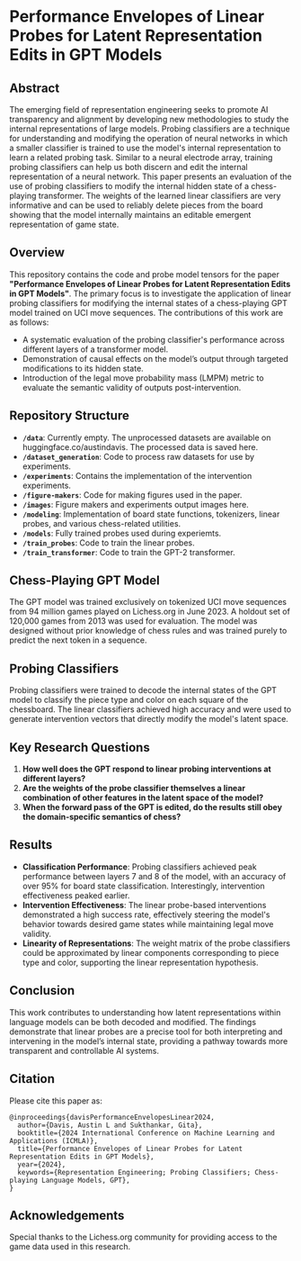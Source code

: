 # Performance Envelopes of Linear Probes for Latent Representation Edits in GPT Models

## Abstract

The emerging field of representation engineering seeks to promote AI transparency and alignment by developing new methodologies to study the internal representations of large models.  Probing classifiers are a technique for understanding and modifying the operation of neural networks in which a smaller classifier is trained to use the model's internal representation to learn a related probing task.  Similar to a neural electrode array, training probing classifiers can help us both discern and edit the internal representation of a neural network.  This paper presents an evaluation of the use of probing classifiers to modify the internal hidden state of a chess-playing transformer.  The weights of the learned linear classifiers are very informative and can be used to reliably delete pieces from the board showing that the model internally maintains an editable emergent representation of game state.

## Overview

This repository contains the code and probe model tensors for the paper **"Performance Envelopes of Linear Probes for Latent Representation Edits in GPT Models"**. The primary focus is to investigate the application of linear probing classifiers for modifying the internal states of a chess-playing GPT model trained on UCI move sequences. The contributions of this work are as follows:

- A systematic evaluation of the probing classifier's performance across different layers of a transformer model.
- Demonstration of causal effects on the model’s output through targeted modifications to its hidden state.
- Introduction of the legal move probability mass (LMPM) metric to evaluate the semantic validity of outputs post-intervention.

## Repository Structure

- **`/data`**: Currently empty. The unprocessed datasets are available on huggingface.co/austindavis. The processed data is saved here.
- **`/dataset_generation`**: Code to process raw datasets for use by experiments.
- **`/experiments`**: Contains the implementation of the intervention experiments.
- **`/figure-makers`**: Code for making figures used in the paper.
- **`/images`**: Figure makers and experiments output images here.
- **`/modeling`**: Implementation of board state functions, tokenizers, linear probes, and various chess-related utilities.
- **`/models`**: Fully trained probes used during experiemts.
- **`/train_probes`**: Code to train the linear probes.
- **`/train_transformer`**: Code to train the GPT-2 transformer.


## Chess-Playing GPT Model

The GPT model was trained exclusively on tokenized UCI move sequences from 94 million games played on Lichess.org in June 2023. A holdout set of 120,000 games from 2013 was used for evaluation. The model was designed without prior knowledge of chess rules and was trained purely to predict the next token in a sequence.

## Probing Classifiers

Probing classifiers were trained to decode the internal states of the GPT model to classify the piece type and color on each square of the chessboard. The linear classifiers achieved high accuracy and were used to generate intervention vectors that directly modify the model's latent space.

## Key Research Questions

1. **How well does the GPT respond to linear probing interventions at different layers?**
2. **Are the weights of the probe classifier themselves a linear combination of other features in the latent space of the model?**
3. **When the forward pass of the GPT is edited, do the results still obey the domain-specific semantics of chess?**

## Results

- **Classification Performance**: Probing classifiers achieved peak performance between layers 7 and 8 of the model, with an accuracy of over 95% for board state classification. Interestingly, intervention effectiveness peaked earlier.
- **Intervention Effectiveness**: The linear probe-based interventions demonstrated a high success rate, effectively steering the model's behavior towards desired game states while maintaining legal move validity.
- **Linearity of Representations**: The weight matrix of the probe classifiers could be approximated by linear components corresponding to piece type and color, supporting the linear representation hypothesis.

## Conclusion

This work contributes to understanding how latent representations within language models can be both decoded and modified. The findings demonstrate that linear probes are a precise tool for both interpreting and intervening in the model’s internal state, providing a pathway towards more transparent and controllable AI systems.

## Citation

Please cite this paper as:

```
@inproceedings{davisPerformanceEnvelopesLinear2024,
  author={Davis, Austin L and Sukthankar, Gita},
  booktitle={2024 International Conference on Machine Learning and Applications (ICMLA)}, 
  title={Performance Envelopes of Linear Probes for Latent Representation Edits in GPT Models}, 
  year={2024},
  keywords={Representation Engineering; Probing Classifiers; Chess-playing Language Models, GPT},
}
```

## Acknowledgements

Special thanks to the Lichess.org community for providing access to the game data used in this research.